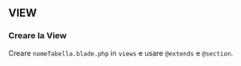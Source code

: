 ## VIEW
### Creare la View
Creare `nomeTabella.blade.php` in `views` e usare `@extends` e `@section`.
